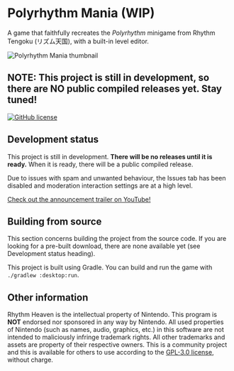 # Polyrhythm Mania (WIP)
A game that faithfully recreates the *Polyrhythm* minigame from Rhythm Tengoku (リズム天国), with a 
built-in level editor.

![Polyrhythm Mania thumbnail](https://cdn.discordapp.com/attachments/306231796369195020/851931738271121428/6cf14200-c863-11eb-84d4-4778b68f36b9.png)

## NOTE: This project is still in development, so there are NO public compiled releases yet. Stay tuned!

[![GitHub license](https://img.shields.io/github/license/chrislo27/PolyrhythmMania.svg)](https://github.com/chrislo27/PolyrhythmMania/blob/dev/LICENSE.txt)

## Development status
This project is still in development. **There will be no releases until it is ready.** When it is ready, there will be a public compiled release. 

Due to issues with spam and unwanted behaviour, the Issues tab has been disabled and moderation interaction settings are at a high level.

[Check out the announcement trailer on YouTube!](https://www.youtube.com/watch?v=A3ZUBIy_MAQ)


## Building from source
This section concerns building the project from the source code. If you are looking for a pre-built download, there are none available yet (see Development status heading).

This project is built using Gradle. You can build and run the game with `./gradlew :desktop:run`.

## Other information
Rhythm Heaven is the intellectual property of Nintendo.
This program is **NOT** endorsed nor sponsored in any way by Nintendo.
All used properties of Nintendo (such as names, audio, graphics, etc.) in this software are not intended to maliciously infringe trademark rights.
All other trademarks and assets are property of their respective owners.
This is a community project and this is available for others to use
according to the [GPL-3.0 license](LICENSE), without charge.
